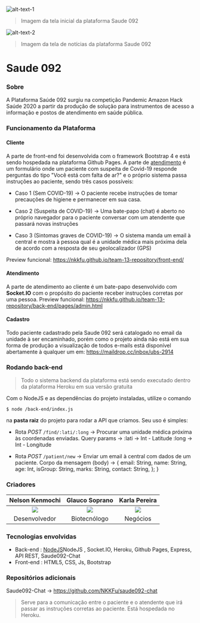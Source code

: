 ![alt-text-1](https://i.ibb.co/2YTzVrd/print1.png)
> Imagem da tela inicial da plataforma Saude 092

![alt-text-2](https://i.ibb.co/TRtCwjq/print2.png)
> Imagem da tela de notícias da plataforma Saude 092

# Saude 092

### Sobre

A Plataforma Saúde 092 surgiu na competição Pandemic Amazon Hack Saúde 2020 a partir da produção de solução para instrumentos de acesso a informação e postos de atendimento em saúde pública.

### Funcionamento da Plataforma

#### Cliente

A parte de front-end foi desenvolvida com o framework Bootstrap 4 e está sendo hospedada na plataforma Github Pages. A parte de [atendimento](#Atendimento) é um formulário onde um paciente com suspeita de Covid-19 responde perguntas do tipo "Você está com falta de ar?" e o próprio sistema passa instruções ao paciente, sendo três casos possíveis:

- Caso 1 (Sem COVID-19) -> O paciente recebe instruções de tomar precauções de higiene e permanecer em sua casa.

- Caso 2 (Suspeita de COVID-19) -> Uma bate-papo (chat) é aberto no próprio navegador para o paciente conversar com um atendente que passará novas instruções

- Caso 3 (Sintomas graves de COVID-19) -> O sistema manda um email à central e mostra à pessoa qual é a unidade médica mais próxima dela de acordo com a resposta de seu geolocalizador (GPS)

Preview funcional: https://nkkfu.github.io/team-13-repository/front-end/

#### Atendimento

A parte de atendimento ao cliente é um bate-papo desenvolvido com **Socket.IO** com o propósito do paciente receber instruções corretas por uma pessoa. 
Preview funcional: https://nkkfu.github.io/team-13-repository/back-end/pages/admin.html

#### Cadastro

Todo paciente cadastrado pela Saude 092 será catalogado no email da unidade à ser encaminhado, porém como o projeto ainda não está em sua forma de produção a visualização de todos e-mails está disponível abertamente à qualquer um em: https://maildrop.cc/inbox/ubs-2914

### Rodando back-end

> Todo o sistema backend da plataforma está sendo executado dentro da plataforma Heroku em sua versão gratuita

Com o NodeJS e as dependências do projeto instaladas, utilize o comando

`$ node /back-end/index.js`

na **pasta raiz** do projeto para rodar a API que criamos. Seu uso é simples:

- Rota *POST* `/find/:lati/:long` -> Procurar uma unidade médica próxima às coordenadas enviadas.
Query params -> 
:lati -> Int - Latitude
:long -> Int - Longitude

- Rota *POST* `/patient/new` -> Enviar um email à central com dados de um paciente.
Corpo da mensagem (body) -> 
{
    email: String,
    name: String,
    age: Int,
    isGroup: String,
    marks: String,
    contact: String,
    };
}

### Criadores

| **Nelson Kenmochi** | **Glauco Soprano** | **Karla Pereira** |
| :------------: | :------------: | :------------: |
| ![](https://i.ibb.co/LhVkGjS/Whats-App-Image-2020-04-12-at-11-30-29.jpg)   | ![](https://i.ibb.co/2gMgm7j/Whats-App-Image-2020-04-12-at-11-58-11.jpg)  | ![](https://i.ibb.co/KNHDWhH/karla.png) |
| Desenvolvedor | Biotecnólogo | Negócios |

### Tecnologias envolvidas

- Back-end : [NodeJS](https://i.ibb.co/LhVkGjS/Whats-App-Image-2020-04-12-at-11-30-29.jpg )NodeJS , Socket.IO, Heroku, Github Pages, Express, API REST, Saude092-Chat
- Front-end : HTML5, CSS, Js, Bootstrap

### Repositórios adicionais

Saude092-Chat -> https://github.com/NKKFu/saude092-chat
> Serve para a comunicação entre o paciente e o atendente que irá passar as instruções corretas ao paciente. Está hospedada no Heroku.